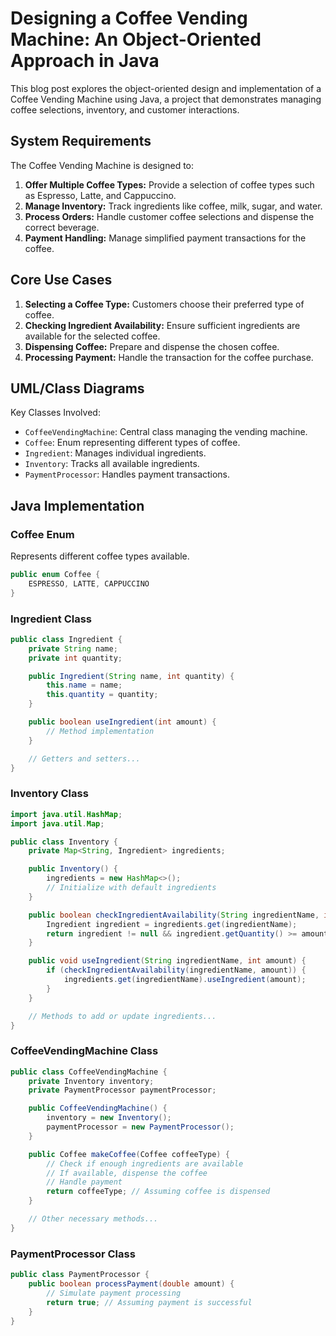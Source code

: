 # Designing a Coffee Vending Machine: An Object-Oriented Approach in Java

This blog post explores the object-oriented design and implementation of a Coffee Vending Machine using Java, a project that demonstrates managing coffee selections, inventory, and customer interactions.

## System Requirements

The Coffee Vending Machine is designed to:

1. **Offer Multiple Coffee Types:** Provide a selection of coffee types such as Espresso, Latte, and Cappuccino.
2. **Manage Inventory:** Track ingredients like coffee, milk, sugar, and water.
3. **Process Orders:** Handle customer coffee selections and dispense the correct beverage.
4. **Payment Handling:** Manage simplified payment transactions for the coffee.

## Core Use Cases

1. **Selecting a Coffee Type:** Customers choose their preferred type of coffee.
2. **Checking Ingredient Availability:** Ensure sufficient ingredients are available for the selected coffee.
3. **Dispensing Coffee:** Prepare and dispense the chosen coffee.
4. **Processing Payment:** Handle the transaction for the coffee purchase.

## UML/Class Diagrams

Key Classes Involved:

- `CoffeeVendingMachine`: Central class managing the vending machine.
- `Coffee`: Enum representing different types of coffee.
- `Ingredient`: Manages individual ingredients.
- `Inventory`: Tracks all available ingredients.
- `PaymentProcessor`: Handles payment transactions.

## Java Implementation

### Coffee Enum

Represents different coffee types available.

```java
public enum Coffee {
    ESPRESSO, LATTE, CAPPUCCINO
}
```
### Ingredient Class
```java
public class Ingredient {
    private String name;
    private int quantity;

    public Ingredient(String name, int quantity) {
        this.name = name;
        this.quantity = quantity;
    }

    public boolean useIngredient(int amount) {
        // Method implementation
    }

    // Getters and setters...
}
```
### Inventory Class
```java
import java.util.HashMap;
import java.util.Map;

public class Inventory {
    private Map<String, Ingredient> ingredients;

    public Inventory() {
        ingredients = new HashMap<>();
        // Initialize with default ingredients
    }

    public boolean checkIngredientAvailability(String ingredientName, int amount) {
        Ingredient ingredient = ingredients.get(ingredientName);
        return ingredient != null && ingredient.getQuantity() >= amount;
    }

    public void useIngredient(String ingredientName, int amount) {
        if (checkIngredientAvailability(ingredientName, amount)) {
            ingredients.get(ingredientName).useIngredient(amount);
        }
    }

    // Methods to add or update ingredients...
}
```
### CoffeeVendingMachine Class
```java
public class CoffeeVendingMachine {
    private Inventory inventory;
    private PaymentProcessor paymentProcessor;

    public CoffeeVendingMachine() {
        inventory = new Inventory();
        paymentProcessor = new PaymentProcessor();
    }

    public Coffee makeCoffee(Coffee coffeeType) {
        // Check if enough ingredients are available
        // If available, dispense the coffee
        // Handle payment
        return coffeeType; // Assuming coffee is dispensed
    }

    // Other necessary methods...
}
```
### PaymentProcessor Class
```java
public class PaymentProcessor {
    public boolean processPayment(double amount) {
        // Simulate payment processing
        return true; // Assuming payment is successful
    }
}
```